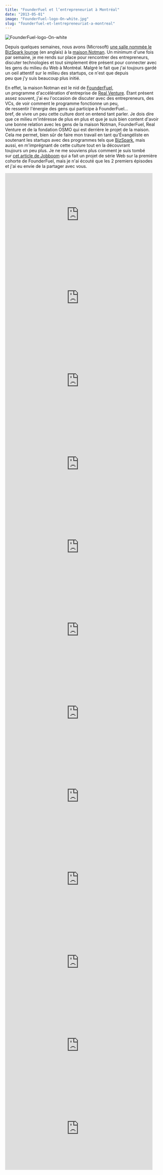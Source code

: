 ```yaml
---
title: "FounderFuel et l’entrepreneuriat à Montréal"
date: "2013-05-01"
image: "FounderFuel-logo-On-white.jpg"
slug: "founderfuel-et-lentrepreneuriat-a-montreal"
---
```


![FounderFuel-logo-On-white](images/FounderFuel-logo-On-white.jpg)

Depuis quelques semaines, nous avons (Microsoft) [une salle nommée le BizSpark lounge](https://www.webnotwar.ca/microsoft-lounge-at-notman-house/) (en anglais) à la [maison Notman](https://notman.org/fr/). Un minimum d'une fois par semaine, je me rends sur place pour rencontrer des entrepreneurs, discuter technologies et tout simplement être présent pour connecter avec les gens du milieu du Web à Montréal. Malgré le fait que j'ai toujours gardé un oeil attentif sur le milieu des startups, ce n'est que depuis peu que j'y suis beaucoup plus initié.

En effet, la maison Notman est le nid de [FounderFuel](https://founderfuel.com/fr/), un programme d'accélération d'entreprise de [Real Venture](https://realventures.com/en/). Étant présent assez souvent, j'ai eu l'occasion de discuter avec des entrepreneurs, des VCs, de voir comment le programme fonctionne un peu, de ressentir l'énergie des gens qui participe à FounderFuel... bref, de vivre un peu cette culture dont on entend tant parler. Je dois dire que ce milieu m'intéresse de plus en plus et que je suis bien content d'avoir une bonne relation avec les gens de la maison Notman, FounderFuel, Real Venture et de la fondation OSMO qui est derrière le projet de la maison. Cela me permet, bien sûr de faire mon travail en tant qu'Évangéliste en soutenant les startups avec des programmes tels que [BizSpark](https://www.microsoft.com/bizspark/), mais aussi, en m'imprégnant de cette culture tout en la découvrant toujours un peu plus. Je ne me souviens plus comment je suis tombé sur [cet article de Jobboom](https://www.jobboom.com/carriere/ca-passe-ou-ca-casse-serie-web-founderfuel-entrepreneuriat-montreal/) qui a fait un projet de série Web sur la première cohorte de FounderFuel, mais je n'ai écouté que les 2 premiers épisodes et j'ai eu envie de la partager avec vous.

<iframe width="480" height="270" src="https://www.youtube.com/embed/_n053EZ1fDA?feature=oembed" frameborder="0" allowfullscreen></iframe>

<iframe width="480" height="270" src="https://www.youtube.com/embed/z5GIdHdGYow?feature=oembed" frameborder="0" allowfullscreen></iframe>

<iframe width="480" height="270" src="https://www.youtube.com/embed/6KIFi1d0ELg?feature=oembed" frameborder="0" allowfullscreen></iframe>

<iframe width="480" height="270" src="https://www.youtube.com/embed/vJdQvuxor0E?feature=oembed" frameborder="0" allowfullscreen></iframe>

<iframe width="480" height="270" src="https://www.youtube.com/embed/XR6kIYvuLrQ?feature=oembed" frameborder="0" allowfullscreen></iframe>

<iframe width="480" height="270" src="https://www.youtube.com/embed/gfrAxfef9lY?feature=oembed" frameborder="0" allowfullscreen></iframe>

<iframe width="480" height="270" src="https://www.youtube.com/embed/O6TSy2BK9mE?feature=oembed" frameborder="0" allowfullscreen></iframe>

<iframe width="480" height="270" src="https://www.youtube.com/embed/wZ16D4kJIg0?feature=oembed" frameborder="0" allowfullscreen></iframe>

<iframe width="480" height="270" src="https://www.youtube.com/embed/KxWmKypybec?feature=oembed" frameborder="0" allowfullscreen></iframe>

<iframe width="480" height="270" src="https://www.youtube.com/embed/841yHp3trpU?feature=oembed" frameborder="0" allowfullscreen></iframe>

<iframe width="480" height="270" src="https://www.youtube.com/embed/EFakuKUKzEo?feature=oembed" frameborder="0" allowfullscreen></iframe>

<iframe width="480" height="270" src="https://www.youtube.com/embed/wzZnPVziTFc?feature=oembed" frameborder="0" allowfullscreen></iframe>
